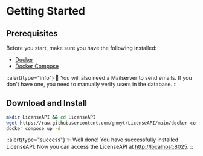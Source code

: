 # Getting Started

## Prerequisites

Before you start, make sure you have the following installed:

- [Docker](https://docs.docker.com/get-docker/)
- [Docker Compose](https://docs.docker.com/compose/install/)

::alert{type="info"}
📧 You will also need a Mailserver to send emails. If you don't have one, you need to manually verify users in the
database.
::

## Download and Install

```bash
mkdir LicenseAPI && cd LicenseAPI
wget https://raw.githubusercontent.com/gnmyt/LicenseAPI/main/docker-compose.yml
docker compose up -d
```

::alert{type="success"}
✨ Well done! You have successfully installed LicenseAPI. Now you can access the LicenseAPI
at [http://localhost:8025](http://localhost:8025).
::
